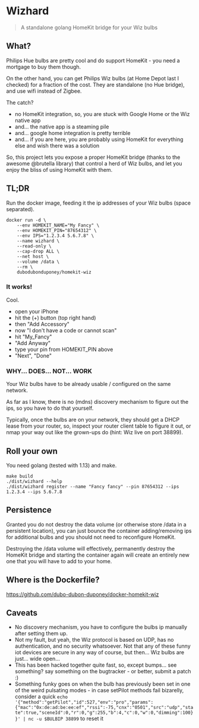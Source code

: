 # Wizhard

> A standalone golang HomeKit bridge for your Wiz bulbs

## What?

Philips Hue bulbs are pretty cool and do support HomeKit - you need a mortgage to buy them though.

On the other hand, you can get Philips Wiz bulbs (at Home Depot last I checked) for a fraction of the cost.
They are standalone (no Hue bridge), and use wifi instead of Zigbee.

The catch?
 * no HomeKit integration, so, you are stuck with Google Home or the Wiz native app
 * and... the native app is a steaming pile
 * and... google home integration is pretty terrible
 * and... if you are here, you are probably using HomeKit for everything else and wish there was a solution

So, this project lets you expose a proper HomeKit bridge (thanks to the awesome @brutella library) that control a herd of Wiz bulbs,
and let you enjoy the bliss of using HomeKit with them.

## TL;DR

Run the docker image, feeding it the ip addresses of your Wiz bulbs (space separated).

```
docker run -d \
    --env HOMEKIT_NAME="My Fancy" \
    --env HOMEKIT_PIN="87654312" \
    --env IPS="1.2.3.4 5.6.7.8" \
    --name wizhard \
    --read-only \
    --cap-drop ALL \
    --net host \
    --volume /data \
    --rm \
    dubodubonduponey/homekit-wiz
```

### It works!

Cool.

* open your iPhone
* hit the (+) button (top right hand)
* then "Add Accessory"
* now "I don't have a code or cannot scan"
* hit "My_Fancy"
* "Add Anyway"
* type your pin from HOMEKIT_PIN above
* "Next", "Done"

### WHY... DOES... NOT... WORK

Your Wiz bulbs have to be already usable / configured on the same network.

As far as I know, there is no (mdns) discovery mechanism to figure out the ips, so you have to do that yourself.

Typically, once the bulbs are on your network, they should get a DHCP lease from your router,
so, inspect your router client table to figure it out, or nmap your way out like the grown-ups do (hint: Wiz live on port 38899).

## Roll your own

You need golang (tested with 1.13) and make.

```
make build
./dist/wizhard --help
./dist/wizhard register --name "Fancy fancy" --pin 87654312 --ips 1.2.3.4 --ips 5.6.7.8
```

## Persistence

Granted you do not destroy the data volume (or otherwise store /data in a persistent location),
you can just bounce the container adding/removing ips for additional bulbs and you should
not need to reconfigure HomeKit.

Destroying the /data volume will effectively, permanently destroy the HomeKit bridge and starting
the container again will create an entirely new one that you will have to add to your home.

## Where is the Dockerfile?

https://github.com/dubo-dubon-duponey/docker-homekit-wiz

## Caveats

 * No discovery mechanism, you have to configure the bulbs ip manually after setting them up.
 * Not my fault, but yeah, the Wiz protocol is based on UDP, has no authentication, and no security whatsoever.
Not that any of these funny iot devices are secure in any way of course, but then... Wiz bulbs are just... wide open...
 * This has been hacked together quite fast, so, except bumps... see something? say something on the bugtracker - or better, submit a patch :)
 * Something funky goes on when the bulb has previously been set in one of the weird pulsating modes - in case setPilot methods fail bizarelly, consider
 a quick `echo '{"method":"getPilot","id":527,"env":"pro","params":{"mac":"0x:de:ad:be:ee:ef","rssi":-75,"cnx":"0501","src":"udp","state":true,"sceneId":0,"r":0,"g":255,"b":4,"c":0,"w":0,"dimming":100}}' | nc -u $BULBIP 38899`
 to reset it
 
